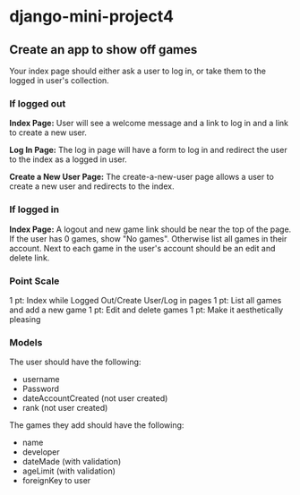 # django-mini-project4

## Create an app to show off games
Your index page should either ask a user to log in, or take them to the logged in user's collection.

### If logged out
**Index Page:** User will see a welcome message and a link to log in and a link to create a new user.

**Log In Page:** The log in page will have a form to log in and redirect the user to the index as a logged in user.

**Create a New User Page:** The create-a-new-user page allows a user to create a new user and redirects to the index.

### If logged in
**Index Page:** A logout and new game link should be near the top of the page. If the user has 0 games, show "No games". Otherwise list all games in their account. Next to each game in the user's account should be an edit and delete link. 

### Point Scale
1 pt: Index while Logged Out/Create User/Log in pages
1 pt: List all games and add a new game
1 pt: Edit and delete games
1 pt: Make it aesthetically pleasing

### Models
The user should have the following:
- username
- Password
- dateAccountCreated (not user created)
- rank (not user created)

The games they add should have the following:
- name
- developer
- dateMade (with validation)
- ageLimit (with validation)
- foreignKey to user
